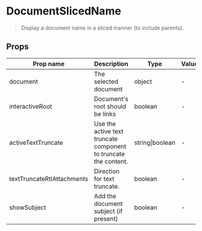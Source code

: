 # DocumentSlicedName

> Display a document name in a sliced manner (to include parents).

## Props

| Prop name                  | Description                                                     | Type            | Values | Default |
| -------------------------- | --------------------------------------------------------------- | --------------- | ------ | ------- |
| document                   | The selected document                                           | object          | -      |         |
| interactiveRoot            | Document's root should be links                                 | boolean         | -      |         |
| activeTextTruncate         | Use the active text truncate component to truncate the content. | string\|boolean | -      | null    |
| textTruncateRtlAttachments | Direction for text truncate.                                    | boolean         | -      |         |
| showSubject                | Add the document subject (if present)                           | boolean         | -      |         |

